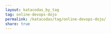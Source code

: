 ```yaml
---
layout: katacodas_by_tag
tag: online-devops-dojo
permalink: /katacodas/tag/online-devops-dojo/
share: true
---
```


